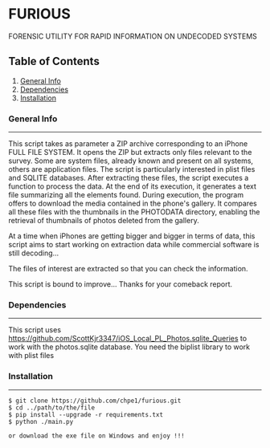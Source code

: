 # FURIOUS

FORENSIC UTILITY FOR RAPID INFORMATION ON UNDECODED SYSTEMS

## Table of Contents

1. [General Info](#general-info)
1. [Dependencies](#dependencies)
1. [Installation](#installation)

### General Info

---

This script takes as parameter a ZIP archive corresponding to an iPhone FULL FILE SYSTEM.
It opens the ZIP but extracts only files relevant to the survey. Some are system files, already known and present on all systems, others are application files. The script is particularly interested in plist files and SQLITE databases.
After extracting these files, the script executes a function to process the data.
At the end of its execution, it generates a text file summarizing all the elements found.
During execution, the program offers to download the media contained in the phone's gallery.
It compares all these files with the thumbnails in the PHOTODATA directory, enabling the retrieval of thumbnails of photos deleted from the gallery.

At a time when iPhones are getting bigger and bigger in terms of data, this script aims to start working on extraction data while commercial software is still decoding...

The files of interest are extracted so that you can check the information.

This script is bound to improve...
Thanks for your comeback report.

### Dependencies

---

This script uses https://github.com/ScottKjr3347/iOS_Local_PL_Photos.sqlite_Queries to work with the photos.sqlite database.
You need the biplist library to work with plist files

### Installation

---

```
$ git clone https://github.com/chpe1/furious.git
$ cd ../path/to/the/file
$ pip install --upgrade -r requirements.txt
$ python ./main.py

or download the exe file on Windows and enjoy !!!
```
